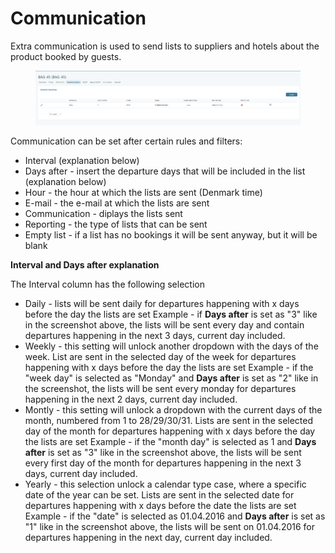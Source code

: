 # Communication

Extra communication is used to send lists to suppliers and hotels about the product booked by guests.

<figure><img src="../../.gitbook/assets/image (14).png" alt=""><figcaption></figcaption></figure>

Communication can be set after certain rules and filters:

* Interval (explanation below)
* Days after - insert the departure days that will be included in the list (explanation below)
* Hour - the hour at which the lists are sent (Denmark time)
* E-mail - the e-mail at which the lists are sent
* Communication - diplays the lists sent
* Reporting - the type of lists that can be sent
* Empty list - if a list has no bookings it will be sent anyway, but it will be blank

**Interval and Days after explanation**

The Interval column has the following selection

* Daily - lists will be sent daily for departures happening with x days before the day the lists are set Example - if **Days after** is set as "3" like in the screenshot above, the lists will be sent every day and contain departures happening in the next 3 days, current day included.
* Weekly - this setting will unlock another dropdown with the days of the week. List are sent in the selected day of the week for departures happening with x days before the day the lists are set Example - if the "week day" is selected as "Monday" and **Days after** is set as "2" like in the screenshot, the lists will be sent every monday for departures happening in the next 2 days, current day included.
* Montly - this setting will unlock a dropdown with the current days of the month, numbered from 1 to 28/29/30/31. Lists are sent in the selected day of the month for departures happening with x days before the day the lists are set Example - if the "month day" is selected as 1 and **Days after** is set as "3" like in the screenshot above, the lists will be sent every first day of the month for departures happening in the next 3 days, current day included.
* Yearly - this selection unlock a calendar type case, where a specific date of the year can be set. Lists are sent in the selected date for departures happening with x days before the date the lists are set Example - if the "date" is selected as 01.04.2016 and **Days after** is set as "1" like in the screenshot above, the lists will be sent on 01.04.2016 for departures happening in the next day, current day included.
